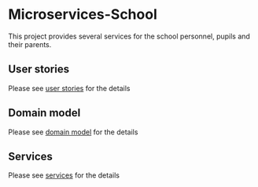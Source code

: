 # Microservices-School
This project provides several services for the school personnel, pupils and their parents.

## User stories
Please see [user stories](Stories.md) for the details 

## Domain model
Please see [domain model](domain-model.puml) for the details

## Services
Please see [services](Services.md) for the details